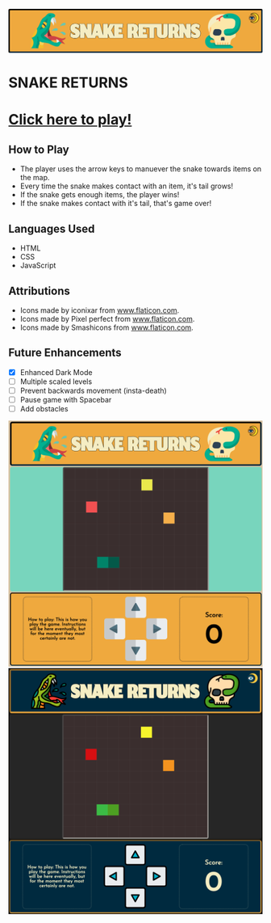![SNAKE RETURNS](/images/readme/header.png/)

# SNAKE RETURNS

# [Click here to play!](https://snakereturns.netlify.app/)

## How to Play

* The player uses the arrow keys to manuever the snake towards items on the map.
* Every time the snake makes contact with an item, it's tail grows!
* If the snake gets enough items, the player wins!
* If the snake makes contact with it's tail, that's game over!

## Languages Used

* HTML
* CSS
* JavaScript

## Attributions

* Icons made by iconixar from www.flaticon.com.
* Icons made by Pixel perfect from www.flaticon.com.
* Icons made by Smashicons from www.flaticon.com.

## Future Enhancements

- [x] Enhanced Dark Mode
- [ ] Multiple scaled levels
- [ ] Prevent backwards movement (insta-death)
- [ ] Pause game with Spacebar
- [ ] Add obstacles 

![LIGHT MODE](/images/readme/fullscreenlight.png/) ![DARK MODE](/images/readme/fullscreendark.png/)